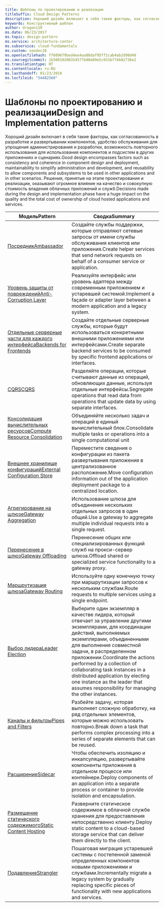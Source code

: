 ```yaml
---
title: Шаблоны по проектированию и реализации
titleSuffix: Cloud Design Patterns
description: Хороший дизайн включает в себя такие факторы, как согласованность в разработке и развертывании компонентов, удобство обслуживания для упрощения администрирования и разработки, возможность повторного использования для использования компонентов и подсистем в других приложениях и сценариях. Решения, принятые на этапе проектирования и реализации, оказывают огромное влияние на качество и совокупную стоимость владения облачных приложений и служб.
keywords: Конструктивный шаблон
author: dragon119
ms.date: 06/23/2017
ms.topic: design-pattern
ms.service: architecture-center
ms.subservice: cloud-fundamentals
ms.custom: seodec18
ms.openlocfilehash: ff609679bed4ee4aa88daf95ff1cab4ab2d90d48
ms.sourcegitcommit: 1b50810208354577b00e89e5c031b774b02736e2
ms.translationtype: HT
ms.contentlocale: ru-RU
ms.lasthandoff: 01/23/2019
ms.locfileid: "54482560"
---
```

# <a name="design-and-implementation-patterns"></a><span data-ttu-id="08bf7-105">Шаблоны по проектированию и реализации</span><span class="sxs-lookup"><span data-stu-id="08bf7-105">Design and Implementation patterns</span></span>

<span data-ttu-id="08bf7-106">Хороший дизайн включает в себя такие факторы, как согласованность в разработке и развертывании компонентов, удобство обслуживания для упрощения администрирования и разработки, возможность повторного использования для использования компонентов и подсистем в других приложениях и сценариях.</span><span class="sxs-lookup"><span data-stu-id="08bf7-106">Good design encompasses factors such as consistency and coherence in component design and deployment, maintainability to simplify administration and development, and reusability to allow components and subsystems to be used in other applications and in other scenarios.</span></span> <span data-ttu-id="08bf7-107">Решения, принятые на этапе проектирования и реализации, оказывают огромное влияние на качество и совокупную стоимость владения облачных приложений и служб.</span><span class="sxs-lookup"><span data-stu-id="08bf7-107">Decisions made during the design and implementation phase have a huge impact on the quality and the total cost of ownership of cloud hosted applications and services.</span></span>

|                                <span data-ttu-id="08bf7-108">Модель</span><span class="sxs-lookup"><span data-stu-id="08bf7-108">Pattern</span></span>                                 |                                                                                                      <span data-ttu-id="08bf7-109">Сводка</span><span class="sxs-lookup"><span data-stu-id="08bf7-109">Summary</span></span>                                                                                                       |
|------------------------------------------------------------------------|--------------------------------------------------------------------------------------------------------------------------------------------------------------------------------------------------------------------|
|                     [<span data-ttu-id="08bf7-110">Посредник</span><span class="sxs-lookup"><span data-stu-id="08bf7-110">Ambassador</span></span>](../ambassador.md)                     |                                                         <span data-ttu-id="08bf7-111">Создайте службы поддержки, которые отправляют сетевые запросы от имени службы обслуживания клиентов или приложения.</span><span class="sxs-lookup"><span data-stu-id="08bf7-111">Create helper services that send network requests on behalf of a consumer service or application.</span></span>                                                          |
|          [<span data-ttu-id="08bf7-112">Уровень защиты от повреждений</span><span class="sxs-lookup"><span data-stu-id="08bf7-112">Anti-Corruption Layer</span></span>](../anti-corruption-layer.md)          |                                                               <span data-ttu-id="08bf7-113">Реализуйте интерфейс или уровень адаптера между современным приложением и устаревшей системой.</span><span class="sxs-lookup"><span data-stu-id="08bf7-113">Implement a façade or adapter layer between a modern application and a legacy system.</span></span>                                                                |
|         [<span data-ttu-id="08bf7-114">Отдельные серверные части для каждого интерфейса</span><span class="sxs-lookup"><span data-stu-id="08bf7-114">Backends for Frontends</span></span>](../backends-for-frontends.md)         |                                                          <span data-ttu-id="08bf7-115">Создайте отдельные серверные службы, которые будут использоваться конкретными внешними приложениями или интерфейсами.</span><span class="sxs-lookup"><span data-stu-id="08bf7-115">Create separate backend services to be consumed by specific frontend applications or interfaces.</span></span>                                                          |
|                           [<span data-ttu-id="08bf7-116">CQRS</span><span class="sxs-lookup"><span data-stu-id="08bf7-116">CQRS</span></span>](../cqrs.md)                           |                                                         <span data-ttu-id="08bf7-117">Разделяйте операции, которые считывают данные из операций, обновляющих данные, используя отдельные интерфейсы.</span><span class="sxs-lookup"><span data-stu-id="08bf7-117">Segregate operations that read data from operations that update data by using separate interfaces.</span></span>                                                         |
| [<span data-ttu-id="08bf7-118">Консолидация вычислительных ресурсов</span><span class="sxs-lookup"><span data-stu-id="08bf7-118">Compute Resource Consolidation</span></span>](../compute-resource-consolidation.md) |                                                                     <span data-ttu-id="08bf7-119">Объединяйте несколько задач и операций в единый вычислительный блок.</span><span class="sxs-lookup"><span data-stu-id="08bf7-119">Consolidate multiple tasks or operations into a single computational unit</span></span>                                                                      |
|   [<span data-ttu-id="08bf7-120">Внешнее хранилище конфигураций</span><span class="sxs-lookup"><span data-stu-id="08bf7-120">External Configuration Store</span></span>](../external-configuration-store.md)   |                                                        <span data-ttu-id="08bf7-121">Переместите сведения о конфигурации из пакета развертывания приложения в централизованное расположение.</span><span class="sxs-lookup"><span data-stu-id="08bf7-121">Move configuration information out of the application deployment package to a centralized location.</span></span>                                                         |
|            [<span data-ttu-id="08bf7-122">Агрегирование на шлюзе</span><span class="sxs-lookup"><span data-stu-id="08bf7-122">Gateway Aggregation</span></span>](../gateway-aggregation.md)            |                                                                   <span data-ttu-id="08bf7-123">Использование шлюза для объединения нескольких отдельных запросов в один общий.</span><span class="sxs-lookup"><span data-stu-id="08bf7-123">Use a gateway to aggregate multiple individual requests into a single request.</span></span>                                                                   |
|             [<span data-ttu-id="08bf7-124">Перенесение в шлюз</span><span class="sxs-lookup"><span data-stu-id="08bf7-124">Gateway Offloading</span></span>](../gateway-offloading.md)             |                                                                      <span data-ttu-id="08bf7-125">Перенесение общих или специализированных функций служб на прокси-сервер шлюза.</span><span class="sxs-lookup"><span data-stu-id="08bf7-125">Offload shared or specialized service functionality to a gateway proxy.</span></span>                                                                       |
|                [<span data-ttu-id="08bf7-126">Маршрутизация шлюза</span><span class="sxs-lookup"><span data-stu-id="08bf7-126">Gateway Routing</span></span>](../gateway-routing.md)                |                                                                            <span data-ttu-id="08bf7-127">Используйте одну конечную точку при маршрутизации запросов к нескольким службам.</span><span class="sxs-lookup"><span data-stu-id="08bf7-127">Route requests to multiple services using a single endpoint.</span></span>                                                                            |
|                [<span data-ttu-id="08bf7-128">Выбор лидера</span><span class="sxs-lookup"><span data-stu-id="08bf7-128">Leader Election</span></span>](../leader-election.md)                | <span data-ttu-id="08bf7-129">Выберите один экземпляр в качестве лидера, который отвечает за управление другими экземплярами, для координации действий, выполняемых экземплярами, объединенными для выполнения совместной задачи, в распределенном приложении.</span><span class="sxs-lookup"><span data-stu-id="08bf7-129">Coordinate the actions performed by a collection of collaborating task instances in a distributed application by electing one instance as the leader that assumes responsibility for managing the other instances.</span></span> |
|              [<span data-ttu-id="08bf7-130">Каналы и фильтры</span><span class="sxs-lookup"><span data-stu-id="08bf7-130">Pipes and Filters</span></span>](../pipes-and-filters.md)              |                                                     <span data-ttu-id="08bf7-131">Разбейте задачу, которая выполняет сложную обработку, на ряд отдельных элементов, которые можно использовать повторно.</span><span class="sxs-lookup"><span data-stu-id="08bf7-131">Break down a task that performs complex processing into a series of separate elements that can be reused.</span></span>                                                      |
|                        [<span data-ttu-id="08bf7-132">Расширение</span><span class="sxs-lookup"><span data-stu-id="08bf7-132">Sidecar</span></span>](../sidecar.md)                        |                                                  <span data-ttu-id="08bf7-133">Чтобы обеспечить изоляцию и инкапсуляцию, развертывайте компоненты приложения в отдельном процессе или контейнере.</span><span class="sxs-lookup"><span data-stu-id="08bf7-133">Deploy components of an application into a separate process or container to provide isolation and encapsulation.</span></span>                                                  |
|         [<span data-ttu-id="08bf7-134">Размещение статического содержимого</span><span class="sxs-lookup"><span data-stu-id="08bf7-134">Static Content Hosting</span></span>](../static-content-hosting.md)         |                                                        <span data-ttu-id="08bf7-135">Разверните статическое содержимое в облачной службе хранения для предоставления непосредственно клиенту.</span><span class="sxs-lookup"><span data-stu-id="08bf7-135">Deploy static content to a cloud-based storage service that can deliver them directly to the client.</span></span>                                                        |
|                      [<span data-ttu-id="08bf7-136">Подавление</span><span class="sxs-lookup"><span data-stu-id="08bf7-136">Strangler</span></span>](../strangler.md)                      |                                         <span data-ttu-id="08bf7-137">Пошаговая миграция устаревшей системы с постепенной заменой определенных компонентов новыми приложениями и службами.</span><span class="sxs-lookup"><span data-stu-id="08bf7-137">Incrementally migrate a legacy system by gradually replacing specific pieces of functionality with new applications and services.</span></span>                                          |
